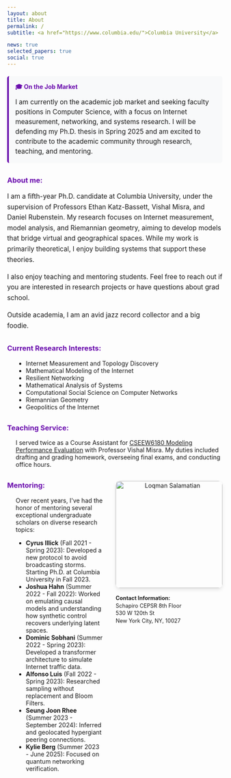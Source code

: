 ```yaml
---
layout: about
title: About
permalink: /
subtitle: <a href="https://www.columbia.edu/">Columbia University</a>

news: true
selected_papers: true
social: true
---
```

<div style="background-color: #f8f9fa; border-left: 4px solid #6a0dad; padding: 15px; margin: 20px 0; border-radius: 5px;">
  <h4 style="color: #6a0dad; margin-top: 0; margin-bottom: 10px;">🎓 On the Job Market</h4>
  <p style="margin: 0; font-size: 1.1em; line-height: 1.5;">
    I am currently on the academic job market and seeking faculty positions in Computer Science, 
    with a focus on Internet measurement, networking, and systems research. I will be defending 
    my Ph.D. thesis in Spring 2025 and am excited to contribute to the academic community through 
    research, teaching, and mentoring.
  </p>
</div>

<h3 style="color: #6a0dad; margin-top: 30px;">About me:</h3>
<div style="text-align: left; font-size: 1.1em; line-height: 1.6;">
  I am a fifth-year Ph.D. candidate at Columbia University, under the supervision of Professors 
  Ethan Katz-Bassett, Vishal Misra, and Daniel Rubenstein. My research focuses on Internet 
  measurement, model analysis, and Riemannian geometry, aiming to develop models that bridge 
  virtual and geographical spaces. While my work is primarily theoretical, I enjoy building 
  systems that support these theories.

  I also enjoy teaching and mentoring students. Feel free to reach out if you are interested in 
  research projects or have questions about grad school.

  Outside academia, I am an avid jazz record collector and a big foodie.
</div>

<h3 style="color: #6a0dad; margin-top: 30px;">Current Research Interests:</h3>
<div style="margin-left: 20px;">
  <ul style="list-style-type: disc;">
    <li>Internet Measurement and Topology Discovery</li>
    <li>Mathematical Modeling of the Internet</li>
    <li>Resilient Networking</li>
    <li>Mathematical Analysis of Systems</li>
    <li>Computational Social Science on Computer Networks</li>
    <li>Riemannian Geometry</li>
    <li>Geopolitics of the Internet</li>
  </ul>
</div>

<h3 style="color: #6a0dad; margin-top: 30px;">Teaching Service:</h3>
<div style="margin-left: 20px;">
  I served twice as a Course Assistant for 
  <a href="http://www.cs.columbia.edu/~misra/6180.html">CSEEW6180 Modeling Performance Evaluation</a> 
  with Professor Vishal Misra. My duties included drafting and grading homework, overseeing final 
  exams, and conducting office hours.
</div>

<div class="mentoring-container" style="display: flex; align-items: flex-start; gap: 30px; margin-top: 30px;">
  <div style="flex: 1;">
    <h3 style="color: #6a0dad; margin-top: 0;">Mentoring:</h3>
    <div style="margin-left: 20px;">
      Over recent years, I've had the honor of mentoring several exceptional undergraduate scholars on 
      diverse research topics:
      <ul style="list-style-type: disc;">
        <li><strong>Cyrus Illick</strong> (Fall 2021 - Spring 2023): Developed a new protocol to avoid broadcasting storms. Starting Ph.D. at Columbia University in Fall 2023.</li>
        <li><strong>Joshua Hahn</strong> (Summer 2022 - Fall 2022): Worked on emulating causal models and understanding how synthetic control recovers underlying latent spaces.</li>
        <li><strong>Dominic Sobhani</strong> (Summer 2022 - Spring 2023): Developed a transformer architecture to simulate Internet traffic data.</li>
        <li><strong>Alfonso Luis</strong> (Fall 2022 - Spring 2023): Researched sampling without replacement and Bloom Filters.</li>
        <li><strong>Seung Joon Rhee</strong> (Summer 2023 - September 2024): Inferred and geolocated hypergiant peering connections.</li>
        <li><strong>Kylie Berg</strong> (Summer 2023 - June 2025): Focused on quantum networking verification.</li>
      </ul>
    </div>
  </div>
  
  <div style="flex: 0 0 250px; text-align: center;">
    <img src="/assets/img/prof_pic.jpg" alt="Loqman Salamatian" style="width: 250px; height: auto; border-radius: 10px; box-shadow: 0 4px 8px rgba(0,0,0,0.1);">
    <div style="text-align: left; margin-top: 15px; font-size: 0.9em; line-height: 1.4;">
      <strong>Contact Information:</strong><br>
      Schapiro CEPSR 8th Floor<br>
      530 W 120th St<br>
      New York City, NY, 10027
    </div>
  </div>
</div>

<style>
  /* Mobile responsiveness for the mentoring section with photo */
  @media (max-width: 768px) {
    .mentoring-container {
      display: block !important;
    }
    
    .mentoring-container > div:first-child {
      margin-bottom: 20px;
    }
    
    .mentoring-container > div:last-child {
      text-align: center;
      flex: none !important;
    }
    
    .mentoring-container img {
      width: 200px !important;
    }
  }
</style>